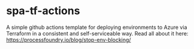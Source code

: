 # spa-tf-actions
A simple github actions template for deploying environments to Azure via Terraform in a consistent and self-serviceable way. Read all about it here: https://processfoundry.io/blog/stop-env-blocking/
